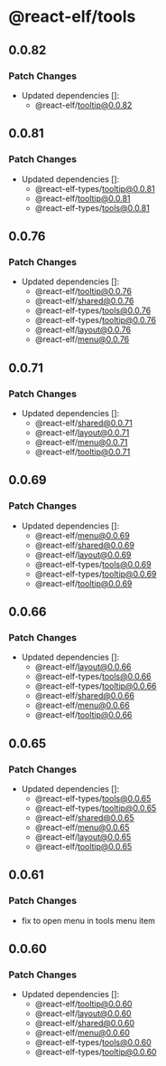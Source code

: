 # @react-elf/tools

## 0.0.82

### Patch Changes

- Updated dependencies []:
  - @react-elf/tooltip@0.0.82

## 0.0.81

### Patch Changes

- Updated dependencies []:
  - @react-elf-types/tooltip@0.0.81
  - @react-elf/tooltip@0.0.81
  - @react-elf-types/tools@0.0.81

## 0.0.76

### Patch Changes

- Updated dependencies []:
  - @react-elf/tooltip@0.0.76
  - @react-elf/shared@0.0.76
  - @react-elf-types/tools@0.0.76
  - @react-elf-types/tooltip@0.0.76
  - @react-elf/layout@0.0.76
  - @react-elf/menu@0.0.76

## 0.0.71

### Patch Changes

- Updated dependencies []:
  - @react-elf/shared@0.0.71
  - @react-elf/layout@0.0.71
  - @react-elf/menu@0.0.71
  - @react-elf/tooltip@0.0.71

## 0.0.69

### Patch Changes

- Updated dependencies []:
  - @react-elf/menu@0.0.69
  - @react-elf/shared@0.0.69
  - @react-elf/layout@0.0.69
  - @react-elf-types/tools@0.0.69
  - @react-elf-types/tooltip@0.0.69
  - @react-elf/tooltip@0.0.69

## 0.0.66

### Patch Changes

- Updated dependencies []:
  - @react-elf/layout@0.0.66
  - @react-elf-types/tools@0.0.66
  - @react-elf-types/tooltip@0.0.66
  - @react-elf/shared@0.0.66
  - @react-elf/menu@0.0.66
  - @react-elf/tooltip@0.0.66

## 0.0.65

### Patch Changes

- Updated dependencies []:
  - @react-elf-types/tools@0.0.65
  - @react-elf-types/tooltip@0.0.65
  - @react-elf/shared@0.0.65
  - @react-elf/menu@0.0.65
  - @react-elf/layout@0.0.65
  - @react-elf/tooltip@0.0.65

## 0.0.61

### Patch Changes

- fix to open menu in tools menu item

## 0.0.60

### Patch Changes

- Updated dependencies []:
  - @react-elf/tooltip@0.0.60
  - @react-elf/layout@0.0.60
  - @react-elf/shared@0.0.60
  - @react-elf/menu@0.0.60
  - @react-elf-types/tools@0.0.60
  - @react-elf-types/tooltip@0.0.60
